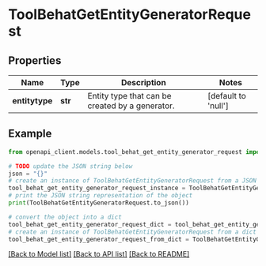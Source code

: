 # ToolBehatGetEntityGeneratorRequest


## Properties

Name | Type | Description | Notes
------------ | ------------- | ------------- | -------------
**entitytype** | **str** | Entity type that can be created by a generator. | [default to 'null']

## Example

```python
from openapi_client.models.tool_behat_get_entity_generator_request import ToolBehatGetEntityGeneratorRequest

# TODO update the JSON string below
json = "{}"
# create an instance of ToolBehatGetEntityGeneratorRequest from a JSON string
tool_behat_get_entity_generator_request_instance = ToolBehatGetEntityGeneratorRequest.from_json(json)
# print the JSON string representation of the object
print(ToolBehatGetEntityGeneratorRequest.to_json())

# convert the object into a dict
tool_behat_get_entity_generator_request_dict = tool_behat_get_entity_generator_request_instance.to_dict()
# create an instance of ToolBehatGetEntityGeneratorRequest from a dict
tool_behat_get_entity_generator_request_from_dict = ToolBehatGetEntityGeneratorRequest.from_dict(tool_behat_get_entity_generator_request_dict)
```
[[Back to Model list]](../README.md#documentation-for-models) [[Back to API list]](../README.md#documentation-for-api-endpoints) [[Back to README]](../README.md)



